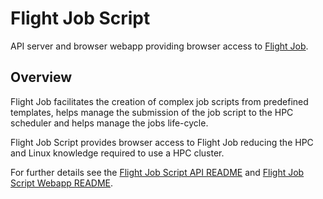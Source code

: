 # Flight Job Script

API server and browser webapp providing browser access to [Flight
Job](https://github.com/openflighthpc/flight-job).

## Overview

Flight Job facilitates the creation of complex job scripts from predefined
templates, helps manage the submission of the job script to the HPC
scheduler and helps manage the jobs life-cycle.

Flight Job Script provides browser access to Flight Job reducing the HPC and
Linux knowledge required to use a HPC cluster.

For further details see the [Flight Job Script API
README](https://github.com/openflighthpc/flight-job-script-service/blob/master/api/README.md)
and [Flight Job Script Webapp
README](https://github.com/openflighthpc/flight-job-script-service/blob/master/client/README.md).
